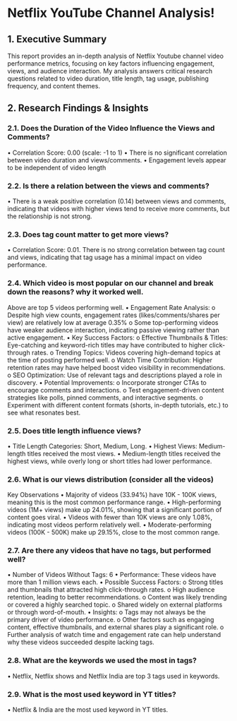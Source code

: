 # Netflix YouTube Channel Analysis!

## 1.	Executive Summary
This report provides an in-depth analysis of Netflix Youtube channel video performance metrics, focusing on key factors influencing engagement, views, and audience interaction. My analysis answers critical research questions related to video duration, title length, tag usage, publishing frequency, and content themes.
## 2.	Research Findings & Insights
### 2.1.	Does the Duration of the Video Influence the Views and Comments?
•	Correlation Score: 0.00 (scale: -1 to 1)
•	There is no significant correlation between video duration and views/comments.
•	Engagement levels appear to be independent of video length
### 2.2.	Is there a relation between the views and comments?
•	There is a weak positive correlation (0.14) between views and comments, indicating that videos with higher views tend to receive more comments, but the relationship is not strong.
### 2.3.	Does tag count matter to get more views?
•	Correlation Score: 0.01. There is no strong correlation between tag count and views, indicating that tag usage has a minimal impact on video performance.
### 2.4.	Which video is most popular on our channel and break down the reasons? why it worked well.
 
Above are top 5 videos performing well.
•	Engagement Rate Analysis:
o	Despite high view counts, engagement rates (likes/comments/shares per view) are relatively low at average 0.35%
o	Some top-performing videos have weaker audience interaction, indicating passive viewing rather than active engagement.
•	Key Success Factors:
o	Effective Thumbnails & Titles: Eye-catching and keyword-rich titles may have contributed to higher click-through rates.
o	Trending Topics: Videos covering high-demand topics at the time of posting performed well.
o	Watch Time Contribution: Higher retention rates may have helped boost video visibility in recommendations.
o	SEO Optimization: Use of relevant tags and descriptions played a role in discovery.
•	Potential Improvements:
o	Incorporate stronger CTAs to encourage comments and interactions.
o	Test engagement-driven content strategies like polls, pinned comments, and interactive segments.
o	Experiment with different content formats (shorts, in-depth tutorials, etc.) to see what resonates best.
### 2.5.	Does title length influence views?
 
•	Title Length Categories: Short, Medium, Long.
•	Highest Views: Medium-length titles received the most views.
•	Medium-length titles received the highest views, while overly long or short titles had lower performance.
### 2.6.	What is our views distribution (consider all the videos)
 
Key Observations
•	Majority of videos (33.94%) have 10K - 100K views, meaning this is the most common performance range.
•	High-performing videos (1M+ views) make up 24.01%, showing that a significant portion of content goes viral.
•	Videos with fewer than 10K views are only 1.08%, indicating most videos perform relatively well.
•	Moderate-performing videos (100K - 500K) make up 29.15%, close to the most common range.
 
### 2.7.	Are there any videos that have no tags, but performed well?
 
•	Number of Videos Without Tags: 6
•	Performance: These videos have more than 1 million views each.
•	Possible Success Factors:
o	Strong titles and thumbnails that attracted high click-through rates.
o	High audience retention, leading to better recommendations.
o	Content was likely trending or covered a highly searched topic.
o	Shared widely on external platforms or through word-of-mouth.
•	Insights:
o	Tags may not always be the primary driver of video performance.
o	Other factors such as engaging content, effective thumbnails, and external shares play a significant role.
o	Further analysis of watch time and engagement rate can help understand why these videos succeeded despite lacking tags.
### 2.8.	What are the keywords we used the most in tags?
•	Netflix, Netflix shows and Netflix India are top 3 tags used in keywords.
### 2.9.	What is the most used keyword in YT titles?
•	Netflix & India are the most used keyword in YT titles.



